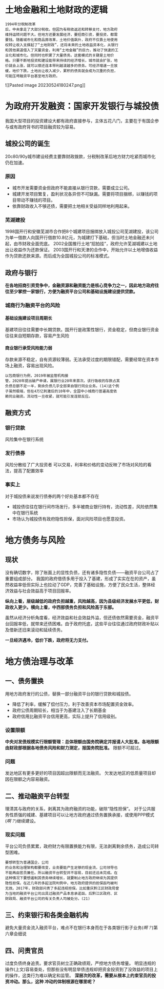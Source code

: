 # 土地金融和土地财政的逻辑
```
1994年分税制改革
后，中央拿走了大部分税收。但因为有税收返还和转移支付，地方政府
维持运转问题不大。但地方还要发展经济，要招商引资，要投资，都需
要钱。随着城市化和商品房改革，土地价值飙升，政府不仅靠土地使用
权转让收入支撑起了“土地财政”，还将未来的土地收益资本化，从银行
和其他渠道借入了天量资金，利用“土地金融”的巨力，推动了快速的工
业化和城市化。但同时也积累了大量债务。这套模式的关键是土地价
格。只要不断地投资和建设能带来持续的经济增长，城市就会扩张，地
价就会上涨，就可以偿还连本带利越滚越多的债务。可经济增速一旦放
缓，地价下跌，土地出让收入减少，累积的债务就会成为沉重的负担，
可能压垮融资平台甚至地方政府。
```
![[Pasted image 20230524180247.png]]
# 为政府开发融资：国家开发银行与城投债
我国大型项目的投资建设大都有政府直接参与，主体五花八门，主要在于有国企参与或有政府背书的项目融资较为容易。
## 城投公司的诞生
20c80/90y城市建设经费主要靠财政拨款，分税制改革后地方财力吃紧而城市化仍在加速。
### 原因
- 城市开发需要资金但政府不能直接从银行贷款，需要成立公司。
- 城建开发项目繁复，盈利状况各异但不可缺漏。需要将项目捆绑，以赚钱的项目带动不赚钱的项目。
- 依靠财政收入不够还债，需要把土地相关受益同样地利用起来。
### 芜湖建投
1998国开行和安徽芜湖市合作把8个城建项目捆绑放入城投公司芜湖建投，该公司为单一借款人向国开行借款10.8亿元，为城建打下基础，但当时土地金融还未兴起，由市财政全面兜底。
2002全国推行土地“招拍挂”，政府允许芜湖城建以土地出让收益作为还款保证。
2003国开行和天津的合作中，开始允许以土地增值收益作为贷款还款来源。而后成为全国城投公司的标准模式。
## 政府与银行
**在各地招商引资竞争中，金融资源和融资能力是核心竞争力之一，因此地方政府往往至少掌控一家银行，方便为融资平台公司和基础设施建设提供贷款。**
### 城商行为融资平台的风险
#### 基础设施建设项目周期长
基建项目往往需要中长期贷款。国开行是政策性银行，资金稳定，但商业银行资金往往来自短期存款，容易产生风险
#### 商业银行承受风险能力弱
存款来源不稳定，自有资源较薄弱。无法承受过度的期限错配，需要经常在资本市场上融资，容易出现风险。
```
以包商银行为例，2019年被监管机构接
管，2020年提出破产申请，属银行业20年来首次。该行吸收的存款占其
负债总额不足一半，剩余负债几乎全部来自银行同业业务。(14)这个例
子虽然极端，但在4万亿刺激后的10年中，全国中小城商行普遍高度依
赖同业融资。流动性一旦收紧，就可能引发连锁反应。
```
## 融资方式
### 银行贷款
风险集中在银行系统
### 发行债券
风险分散给了广大投资者
可以交易，利率和价格的变动反映了市场对风险的看法，提高了配置效率
### 事实上
对于城投债来说发行债券的两个好处基本都不存在
- 城投债往往在银行间市场发行，多半被商业银行持有，流动性差，风险依然集中在银行系统
- 市场认为城投债有政府隐性担保，面对风险项目也愿意投资。
# 地方债务与风险
## 现状
没有确切数字，除了账面上的显性负债，还有诸多隐性负债——融资平台公司占了重要组成部分。
我国的政府借债多用于投入了基建，形成了实实在在的资产，虽然收益率低但实际上也拉动了GDP，完善了基础设施，方便了民众生活，整体经济效益与社会效益高于项目回报率。

**纵向上看，层级越低的政府负担越重，风险越高，因为县级经济发展水平更低，财政收入更少。横向上看，中西部债务负担和风险高于东部。**

虽然从经济分析角度看，经济效益和社会效益外溢，但还债依然需要资金，融资平台回报率低，就带来还债困难。由于政府托底，这些平台往往通过政府财政补贴以及借新还旧来滚动和延续债务。

**一旦经济遇冷，低价下跌，政府将无力支付。**
# 地方债治理与改革
## 一、债务置换
用地方政府发行的公债，替换一部分融资平台的银行贷款和城投债。
- 降低了利率，缓解了偿付压力，利于改善资本市场配置资金效率。
- 政府公债周期较长，相当于为基建注入了长期基金
- 政府信用比融资平台信用更高，实际上提升了信用级别。
### 设置限额
**中央对发债规模实行限额管理：总体限额由国务院确定并报请人大批准。各地限额由财政部根据各地债务风险和财力测定，报国务院批准。**
限额不可超过。
### 问题
发达地区有更多更好的项目因超出限额而无法融资。
欠发达地区的低质量项目却因在限额之内容易融资。
## 二、推动融资平台转型
理清其与政府的关系，剥离其为政府融资的功能，破除“隐性担保”。
对于公共服务性质强的城建、基建项目可以让地方政府通过债务置换承接，或使用PPP模式(*啊？*)继续建设。
### 现实问题
平台公司负债累累，政府财力有限置换能力有限，无法剥离剩余债务，造成公司转型困难。
```
要想转型为普通国企，公司
的业务和治理架构都要改变，业务要能产生足够的现金流，公司领导也
不能再由官员兼任。所以融资平台转型并不容易，目前还远未完成。在
这种情况下要想遏制其债务继续增长，就要制止地方政府继续为其提供
隐性担保。在近几年的多起法院判例中，地方政府提供的担保函均被判
无效。2017年，财政部问责了多起违规担保。比如重庆黔江区财政局曾
为当地的融资平台公司出具过融资产品本息承诺函，后黔江区政府、区
财政局、融资平台公司的有关负责人均被处分。(21)
```
## 三、约束银行和各类金融机构
避免大量资金流入融资平台，难点不在银行本身而在于各类银行影子业务(*啊？*)第六章会细说
## 四、问责官员
过度负债终身追责。要求官员树立正确政绩观，严控地方债务增量。
明显违规的操作(上文)容易查处，但那些没有明显举债违规却把资金投资到了没效益的项目上的操作，这类行为难以确定和监管。
**深层次的改革，需要从根本上约束官员的投资冲动。那么，这种
冲动的体制根源在哪里呢？**
